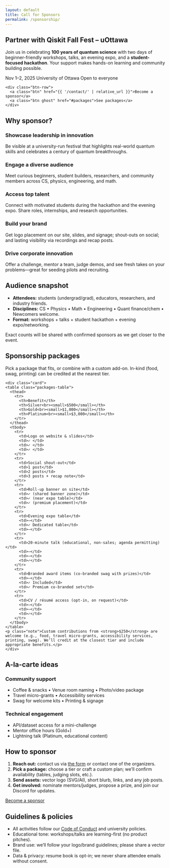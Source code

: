 ```yaml
---
layout: default
title: Call for Sponsors
permalink: /sponsorship/
---
```


<section class="hero">
  <div class="container hero-inner">
    <h1>Partner with Qiskit Fall Fest – uOttawa</h1>
    <p>
      Join us in celebrating <strong>100 years of quantum science</strong> with two days of
      beginner-friendly workshops, talks, an evening expo, and a <strong>student-focused hackathon</strong>.
      Your support makes hands-on learning and community building possible.
    </p>
    <div class="meta">
      <span class="pill">Nov 1–2, 2025</span>
      <span class="pill">University of Ottawa</span>
      <span class="pill">Open to everyone</span>
    </div>
<!--     <div class="cta" style="margin-top:12px">
      <a class="btn primary" href="{{ '/contact/' | relative_url }}">Become a sponsor</a>
      <a class="btn" href="#packages">See packages</a>
    </div -->

    <div class="btn-row">
      <a class="btn" href="{{ '/contact/' | relative_url }}">Become a sponsor</a>
      <a class="btn ghost" href="#packages">See packages</a>
    </div>

  </div>
</section>

<main class="container">

  <!-- WHY SPONSOR -->
  <section class="card">
    <h2>Why sponsor?</h2>
    <div class="grid two">
      <div class="card">
        <h3>Showcase leadership in innovation</h3>
        <p>Be visible at a university-run festival that highlights real-world quantum skills and celebrates a century of quantum breakthroughs.</p>
      </div>
      <div class="card">
        <h3>Engage a diverse audience</h3>
        <p>Meet curious beginners, student builders, researchers, and community members across CS, physics, engineering, and math.</p>
      </div>
      <div class="card">
        <h3>Access top talent</h3>
        <p>Connect with motivated students during the hackathon and the evening expo. Share roles, internships, and research opportunities.</p>
      </div>
      <div class="card">
        <h3>Build your brand</h3>
        <p>Get logo placement on our site, slides, and signage; shout-outs on social; and lasting visibility via recordings and recap posts.</p>
      </div>
      <div class="card">
        <h3>Drive corporate innovation</h3>
        <p>Offer a challenge, mentor a team, judge demos, and see fresh takes on your problems—great for seeding pilots and recruiting.</p>
      </div>
    </div>
  </section>

  <!-- AUDIENCE SNAPSHOT -->
  <section class="card">
    <h2>Audience snapshot</h2>
    <ul class="keypoints">
      <li><strong>Attendees:</strong> students (undergrad/grad), educators, researchers, and industry friends.</li>
      <li><strong>Disciplines:</strong> CS • Physics • Math • Engineering • Quant finance/chem • Newcomers welcome.</li>
      <li><strong>Format:</strong> workshops + talks + student hackathon + evening expo/networking.</li>
    </ul>
    <p class="note">Exact counts will be shared with confirmed sponsors as we get closer to the event.</p>
  </section>

  <!-- WHAT YOU GET / PACKAGES -->
  <section id="packages" class="card">
    <h2>Sponsorship packages</h2>
    <p>Pick a package that fits, or combine with a custom add-on. In-kind (food, swag, printing) can be credited at the nearest tier.</p>
  
    <div class="card">
    <table class="packages-table">
      <thead>
        <tr>
          <th>Benefit</th>
          <th>Silver<br><small>$500</small></th>
          <th>Gold<br><small>$1,000</small></th>
          <th>Platinum<br><small>$3,000</small></th>
        </tr>
      </thead>
      <tbody>
        <tr>
          <td>Logo on website & slides</td>
          <td>✓ </td>
          <td>✓ </td>
          <td>✓ </td>
        </tr>
        <tr>
          <td>Social shout-out</td>
          <td>1 post</td>
          <td>2 posts</td>
          <td>3 posts + recap note</td>
        </tr>
        <tr>
          <td>Roll-up banner on site</td>
          <td>✓ (shared banner zone)</td>
          <td>✓ (near expo table)</td>
          <td>✓ (premium placement)</td>
        </tr>
        <tr>
          <td>Evening expo table</td>
          <td>—</td>
          <td>✓ Dedicated table</td>
          <td>—</td>
        </tr>
        <tr>
          <td>20-minute talk (educational, non-sales; agenda permitting)</td>
          <td>—</td>
          <td>—</td>
          <td>✓</td>
        </tr>
        <tr>
          <td>Branded award items (co-branded swag with prizes)</td>
          <td>—</td>
          <td>✓ Included</td>
          <td>✓ Premium co-branded set</td>
        </tr>
        <tr>
          <td>CV / résumé access (opt-in, on request)</td>
          <td>—</td>
          <td>—</td>
          <td>✓</td>
        </tr>
      </tbody>
    </table>
    <p class="note">Custom contributions from <strong>$250</strong> are welcome (e.g., food, travel micro-grants, accessibility services, printing, swag). We’ll credit at the closest tier and include appropriate benefits.</p>
    </div>
  </section>


  <!-- A LA CARTE -->
  <section class="card">
    <h2>A-la-carte ideas</h2>
    <div class="grid two">
      <div class="card">
        <h3>Community support</h3>
        <ul>
          <li>Coffee & snacks • Venue room naming • Photo/video package</li>
          <li>Travel micro-grants • Accessibility services</li>
          <li>Swag for welcome kits • Printing & signage</li>
        </ul>
      </div>
      <div class="card">
        <h3>Technical engagement</h3>
        <ul>
          <li>API/dataset access for a mini-challenge</li>
          <li>Mentor office hours (Gold+)</li>
          <li>Lightning talk (Platinum, educational content)</li>
        </ul>
      </div>
    </div>
  </section>

  <!-- HOW TO SPONSOR -->
  <section class="card">
    <h2>How to sponsor</h2>
    <ol>
      <li><strong>Reach out:</strong> contact us via <a href="{{ '/contact/' | relative_url }}">the form</a> or contact one of the organizers.</li>
      <li><strong>Pick a package:</strong> choose a tier or craft a custom plan; we’ll confirm availability (tables, judging slots, etc.).</li>
      <li><strong>Send assets:</strong> vector logo (SVG/AI), short blurb, links, and any job posts.</li>
      <li><strong>Get involved:</strong> nominate mentors/judges, propose a prize, and join our Discord for updates.</li>
    </ol>
    <a class="btn primary" href="{{ '/contact/' | relative_url }}">Become a sponsor</a>
  </section>

  <!-- POLICIES -->
  <section class="card">
    <h2>Guidelines & policies</h2>
    <ul class="keypoints">
      <li>All activities follow our <a href="{{ '/code-of-conduct/' | relative_url }}">Code of Conduct</a> and university policies.</li>
      <li>Educational tone: workshops/talks are learning-first (no product pitches).</li>
      <li>Brand use: we’ll follow your logo/brand guidelines; please share a vector file.</li>
      <li>Data & privacy: resume book is opt-in; we never share attendee emails without consent.</li>
    </ul>
  </section>

</main>
